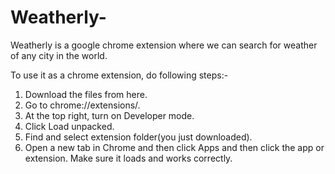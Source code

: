 # Weatherly-
Weatherly is a google chrome extension where we can search for weather of any city in the world.

To use it as a chrome extension, do following steps:-
1. Download the files from here.
2. Go to chrome://extensions/.
3. At the top right, turn on Developer mode.
4. Click Load unpacked.
5. Find and select extension folder(you just downloaded).
6. Open a new tab in Chrome and then click Apps and then click the app or extension. Make sure it loads and works correctly.

